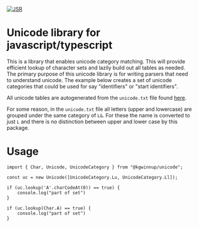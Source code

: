 [![JSR](https://jsr.io/badges/@kgwinnup/unicode)](https://jsr.io/@kgwinnup/unicode)

# Unicode library for javascript/typescript

This is a library that enables unicode category matching. This will provide efficient lookup of character sets and
lazily build out all tables as needed. The primary purpose of this unicode library is for writing parsers that need to
understand unicode. The example below creates a set of unicode categories that could be used for say "identifiers" or
"start identifiers".

All unicode tables are autogenerated from the `unicode.txt` file found
[here](https://www.compart.com/en/unicode/category).

For some reason, in the `unicode.txt` file all letters (upper and lowercase) are grouped under the same category of
`L&`. For these the name is converted to just `L` and there is no distinction between upper and lower case by this
package.

# Usage

```
import { Char, Unicode, UnicodeCategory } from "@kgwinnup/unicode";

const uc = new Unicode([UnicodeCategory.Lu, UnicodeCategory.Ll]);

if (uc.lookup('A'.charCodeAt(0)) == true) {
    console.log("part of set")
}

if (uc.lookup(Char.A) == true) {
    console.log("part of set")
}
```
